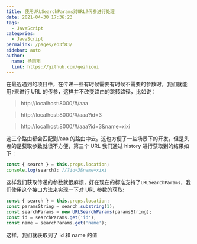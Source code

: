 ```yaml
---
title: 使用URLSearchParams对URL?传参进行处理
date: 2021-04-30 17:36:23
tags:
  - JavaScript
categories:
  - JavaScript
permalink: /pages/eb3f83/
sidebar: auto
author:
  name: 杨雨翔
  link: https://github.com/gezhicui
---
```


在最近遇到的项目中，在传递一些有时候需要有时候不需要的参数时，我们就能用`?`来进行 URL 的传参，这样并不改变路由的跳转路径，比如说：

> http://localhost:8000/#/aaa

> http://localhost:8000/#/aaa?id=3

> http://localhost:8000/#/aaa?id=3&name=xixi

这三个路由都会匹配到/aaa 的路由中去。这也方便了一些场景下的开发，但是头疼的是获取参数就很不方便，第三个 URL 我们通过 history 进行获取到的结果如下：

```js
const { search } = this.props.location;
console.log(search); //?id=3&name=xixi
```

这样我们获取传递的参数就很麻烦，好在现在的标准支持了`URLSearchParams`，我们使用这个接口方法来实现一下对 URL 参数的获取:

```js
const { search } = this.props.location;
const paramsString = search.substring(1);
const searchParams = new URLSearchParams(paramsString);
const id = searchParams.get('id');
const name = searchParams.get('name');
```

这样，我们就获取到了 id 和 name 的值
